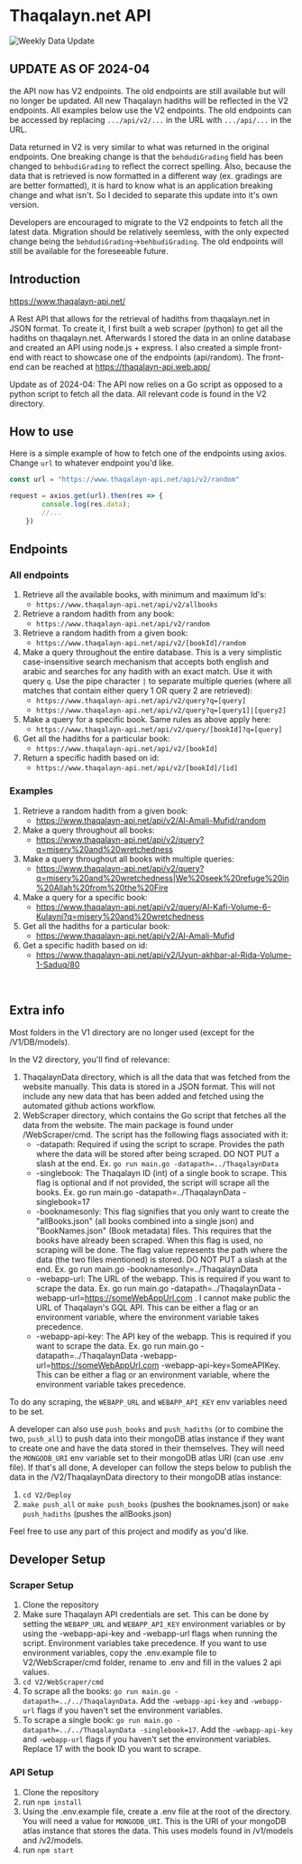 # Thaqalayn.net API 

![Weekly Data Update](https://github.com/mohammedarab1/ThaqalaynAPI/actions/workflows/main.yml/badge.svg)

## UPDATE AS OF 2024-04
the API now has V2 endpoints. The old endpoints are still available but will no longer be updated. All new Thaqalayn hadiths will be reflected in the V2 endpoints. All examples below use the V2 endpoints. The old endpoints can be accessed by replacing `.../api/v2/...` in the URL with `.../api/...` in the URL.

Data returned in V2 is very similar to what was returned in the original endpoints. One breaking change is that the `behdudiGrading` field has been changed to `behbudiGrading` to reflect the correct spelling. Also, because the data that is retrieved is now formatted in a different way (ex. gradings are are better formatted), it is hard to know what is an application breaking change and what isn't. So I decided to separate this update into it's own version. 

Developers are encouraged to migrate to the V2 endpoints to fetch all the latest data. Migration should be relatively seemless, with the only expected change being the `behdudiGrading`->`behbudiGrading`. The old endpoints will still be available for the foreseeable future.

## Introduction

https://www.thaqalayn-api.net/

A Rest API that allows for the retrieval of hadiths from thaqalayn.net in JSON format. To create it, I first built a web scraper (python) to get all the hadiths on thaqalayn.net. Afterwards I stored the data in an online database and created an API using node.js + express. I also created a simple front-end with react to showcase one of the endpoints (api/random). The front-end can be reached at https://thaqalayn-api.web.app/ <br>

Update as of 2024-04: The API now relies on a Go script as opposed to a python script to fetch all the data. All relevant code is found in the V2 directory.

## How to use
Here is a simple example of how to fetch one of the endpoints using axios. Change ``url`` to whatever endpoint you'd like.<br>
```javascript
const url = "https://www.thaqalayn-api.net/api/v2/random"

request = axios.get(url).then(res => {
        console.log(res.data);
        //...
    })
```

## Endpoints
### All endpoints
1. Retrieve all the available books, with minimum and maximum Id's:
    - `` https://www.thaqalayn-api.net/api/v2/allbooks `` 
2. Retrieve a random hadith from any book:
    - `` https://www.thaqalayn-api.net/api/v2/random `` 
3. Retrieve a random hadith from a given book: 
    - `` https://www.thaqalayn-api.net/api/v2/[bookId]/random `` 
4. Make a query throughout the entire database. This is a very simplistic case-insensitive search mechanism that accepts both english and arabic and searches for any hadith with an exact match. Use it with query `q`. Use the pipe character `|` to separate multiple queries (where all matches that contain either query 1 OR query 2 are retrieved):
    - `` https://www.thaqalayn-api.net/api/v2/query?q=[query] `` 
    - `` https://www.thaqalayn-api.net/api/v2/query?q=[query1]|[query2] `` 
5. Make a query for a specific book. Same rules as above apply here:
    - `` https://www.thaqalayn-api.net/api/v2/query/[bookId]?q=[query] `` 
6. Get all the hadiths for a particular book:
    - `` https://www.thaqalayn-api.net/api/v2/[bookId] `` 
7. Return a specific hadith based on id:
    - `` https://www.thaqalayn-api.net/api/v2/[bookId]/[id] `` 

### Examples
1. Retrieve a random hadith from a given book: 
    - https://www.thaqalayn-api.net/api/v2/Al-Amali-Mufid/random
2. Make a query throughout all books:
    - https://www.thaqalayn-api.net/api/v2/query?q=misery%20and%20wretchedness
2. Make a query throughout all books with multiple queries:
    - https://www.thaqalayn-api.net/api/v2/query?q=misery%20and%20wretchedness|We%20seek%20refuge%20in%20Allah%20from%20the%20Fire
3. Make a query for a specific book:
    - https://www.thaqalayn-api.net/api/v2/query/Al-Kafi-Volume-6-Kulayni?q=misery%20and%20wretchedness
4. Get all the hadiths for a particular book:
    - https://www.thaqalayn-api.net/api/v2/Al-Amali-Mufid
5. Get a specific hadith based on id:
    - https://www.thaqalayn-api.net/api/v2/Uyun-akhbar-al-Rida-Volume-1-Saduq/80

<br>


## Extra info
Most folders in the V1 directory are no longer used (except for the /V1/DB/models).

In the V2 directory, you'll find of relevance:
1. ThaqalaynData directory, which is all the data that was fetched from the website manually. This data is stored in a JSON format. This will not include any new data that has been added and fetched using the automated github actions workflow.
2. WebScraper directory, which contains the Go script that fetches all the data from the website. The main package is found under /WebScraper/cmd. The script has the following flags associated with it:
    - -datapath: Required if using the script to scrape. Provides the path where the data will be stored after being scraped. DO NOT PUT a slash at the end. Ex. `go run main.go -datapath=../ThaqalaynData`
    - -singlebook: The Thaqalayn ID (int) of a single book to scrape. This flag is optional and if not provided, the script will scrape all the books. Ex. go run main.go -datapath=../ThaqalaynData -singlebook=17
    - -booknamesonly: This flag signifies that you only want to create the "allBooks.json" (all books combined into a single json) and "BookNames.json" (Book metadata) files. This requires that the books have already been scraped. When this flag is used, no scraping will be done. The flag value represents the path where the data (the two files mentioned) is stored. DO NOT PUT a slash at the end. Ex. go run main.go -booknamesonly=../ThaqalaynData
    - -webapp-url: The URL of the webapp. This is required if you want to scrape the data. Ex. go run main.go -datapath=../ThaqalaynData -webapp-url=https://someWebAppUrl.com . I cannot make public the URL of Thaqalayn's GQL API. This can be either a flag or an environment variable, where the environment variable takes precedence.
    - -webapp-api-key: The API key of the webapp. This is required if you want to scrape the data. Ex. go run main.go -datapath=../ThaqalaynData -webapp-url=https://someWebAppUrl.com -webapp-api-key=SomeAPIKey. This can be either a flag or an environment variable, where the environment variable takes precedence.

To do any scraping, the `WEBAPP_URL` and `WEBAPP_API_KEY` env variables need to be set.

A developer can also use `push_books` and `push_hadiths` (or to combine the two, `push_all`) to push data into their mongoDB atlas instance if they want to create one and have the data stored in their themselves. They will need the `MONGODB_URI` env variable set to their mongoDB atlas URI (can use .env file). If that's all done, A developer can follow the steps below to publish the data in the /V2/ThaqalaynData directory to their mongoDB atlas instance:
1. `cd V2/Deploy`
2. `make push_all` or `make push_books` (pushes the booknames.json) or `make push_hadiths` (pushes the allBooks.json)


Feel free to use any part of this project and modify as you'd like.


## Developer Setup

### Scraper Setup
1. Clone the repository
2. Make sure Thaqalayn API credentials are set. This can be done by setting the `WEBAPP_URL` and `WEBAPP_API_KEY` environment variables or by using the -webapp-api-key and -webapp-url flags when running the script. Environment variables take precedence. If you want to use environment variables, copy the .env.example file to V2/WebScraper/cmd folder, rename to .env and fill in the values 2 api values.
3. `cd V2/WebScraper/cmd`
4. To scrape all the books: `go run main.go -datapath=../../ThaqalaynData`. Add the `-webapp-api-key` and `-webapp-url` flags if you haven't set the environment variables.
5. To scrape a single book: `go run main.go -datapath=../../ThaqalaynData -singlebook=17`. Add the `-webapp-api-key` and `-webapp-url` flags if you haven't set the environment variables. Replace 17 with the book ID you want to scrape.

### API Setup
1. Clone the repository
2. run `npm install`
3. Using the .env.example file, create a .env file at the root of the directory. You will need a value for `MONGODB_URI`. This is the URI of your mongoDB atlas instance that stores the data. This uses models found in /v1/models and /v2/models.
4. run `npm start`

